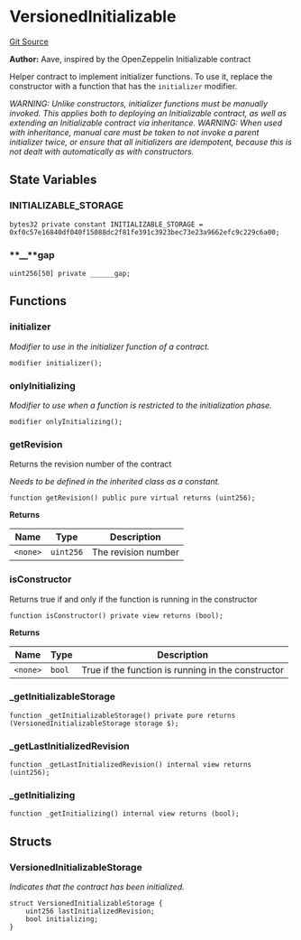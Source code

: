 # VersionedInitializable

[Git Source](https://github.com/isle-labs/isle-contract/blob/main/contracts/libraries/upgradability/VersionedInitializable.sol)

**Author:** Aave, inspired by the OpenZeppelin Initializable contract

Helper contract to implement initializer functions. To use it, replace the constructor with a function that has the
`initializer` modifier.

_WARNING: Unlike constructors, initializer functions must be manually invoked. This applies both to deploying an
Initializable contract, as well as extending an Initializable contract via inheritance. WARNING: When used with
inheritance, manual care must be taken to not invoke a parent initializer twice, or ensure that all initializers are
idempotent, because this is not dealt with automatically as with constructors._

## State Variables

### INITIALIZABLE_STORAGE

```solidity
bytes32 private constant INITIALIZABLE_STORAGE = 0xf0c57e16840df040f15088dc2f81fe391c3923bec73e23a9662efc9c229c6a00;
```

### **\_\_**gap

```solidity
uint256[50] private ______gap;
```

## Functions

### initializer

_Modifier to use in the initializer function of a contract._

```solidity
modifier initializer();
```

### onlyInitializing

_Modifier to use when a function is restricted to the initialization phase._

```solidity
modifier onlyInitializing();
```

### getRevision

Returns the revision number of the contract

_Needs to be defined in the inherited class as a constant._

```solidity
function getRevision() public pure virtual returns (uint256);
```

**Returns**

| Name     | Type      | Description         |
| -------- | --------- | ------------------- |
| `<none>` | `uint256` | The revision number |

### isConstructor

Returns true if and only if the function is running in the constructor

```solidity
function isConstructor() private view returns (bool);
```

**Returns**

| Name     | Type   | Description                                        |
| -------- | ------ | -------------------------------------------------- |
| `<none>` | `bool` | True if the function is running in the constructor |

### \_getInitializableStorage

```solidity
function _getInitializableStorage() private pure returns (VersionedInitializableStorage storage $);
```

### \_getLastInitializedRevision

```solidity
function _getLastInitializedRevision() internal view returns (uint256);
```

### \_getInitializing

```solidity
function _getInitializing() internal view returns (bool);
```

## Structs

### VersionedInitializableStorage

_Indicates that the contract has been initialized._

```solidity
struct VersionedInitializableStorage {
    uint256 lastInitializedRevision;
    bool initializing;
}
```
